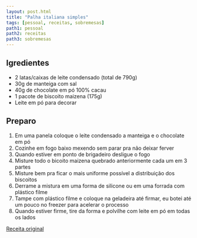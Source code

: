 ```yaml
---
layout: post.html
title: "Palha italiana simples"
tags: [pessoal, receitas, sobremesas]
path1: pessoal
path2: receitas
path3: sobremesas
---
```


<h2>Igredientes</h2>

* 2 latas/caixas de leite condensado (total de 790g)
* 30g de manteiga com sal
* 40g de chocolate em pó 100% cacau
* 1 pacote de biscoito maizena (175g)
* Leite em pó para decorar

<h2>Preparo</h2>

1. Em uma panela coloque o leite condensado a manteiga e o chocolate em pó
2. Cozinhe em fogo baixo mexendo sem parar pra não deixar ferver
3. Quando estiver em ponto de brigadeiro desligue o fogo
4. Misture todo o bicoito maizena quebrado anteriormente cada um em 3 partes
5. Misture bem pra ficar o mais uniforme possível a distribuição dos biscoitos
6. Derrame a mistura em uma forma de silicone ou em uma forrada com plástico filme
7. Tampe com plástico filme e coloque na geladeira até firmar, eu botei até um pouco no freezer para acelerar o processo
8. Quando estiver firme, tire da forma e polvilhe com leite em pó em todas os lados

[Receita original](https://www.instagram.com/reel/DKcf8GZKx6X/)